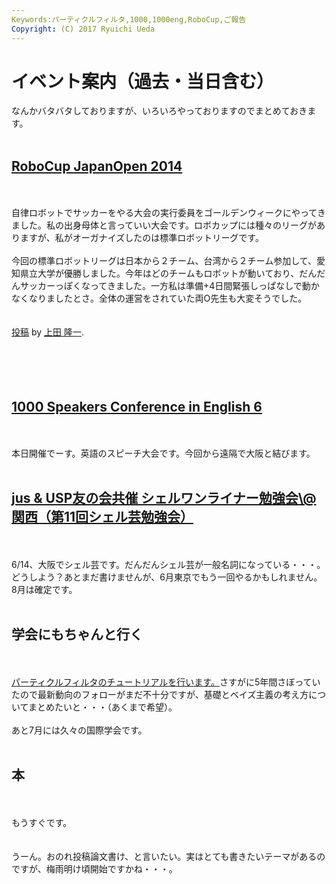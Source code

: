 ```yaml
---
Keywords:パーティクルフィルタ,1000,1000eng,RoboCup,ご報告
Copyright: (C) 2017 Ryuichi Ueda
---
```

# イベント案内（過去・当日含む）
なんかバタバタしておりますが、いろいろやっておりますのでまとめておきます。<br />
<br />
<h2><a href="http://www.robocup-japanopen.org/">RoboCup JapanOpen 2014</a></h2><br />
<br />
自律ロボットでサッカーをやる大会の実行委員をゴールデンウィークにやってきました。私の出身母体と言っていい大会です。ロボカップには種々のリーグがありますが、私がオーガナイズしたのは標準ロボットリーグです。<br />
<br />
今回の標準ロボットリーグは日本から２チーム、台湾から２チーム参加して、愛知県立大学が優勝しました。今年はどのチームもロボットが動いており、だんだんサッカーっぽくなってきました。一方私は準備+4日間緊張しっぱなしで動かなくなりましたとさ。全体の運営をされていた両O先生も大変そうでした。<br />
<br />
<div id="fb-root"></div> <script>(function(d, s, id) { var js, fjs = d.getElementsByTagName(s)[0]; if (d.getElementById(id)) return; js = d.createElement(s); js.id = id; js.src = "//connect.facebook.net/ja_JP/all.js#xfbml=1"; fjs.parentNode.insertBefore(js, fjs); }(document, 'script', 'facebook-jssdk'));</script><br />
<div class="fb-post" data-href="https://www.facebook.com/photo.php?v=10203072779047590" data-width="466"><div class="fb-xfbml-parse-ignore"><a href="https://www.facebook.com/photo.php?v=10203072779047590">投稿</a> by <a href="https://www.facebook.com/ryueda">上田 隆一</a>.</div></div><br />
<br />
<!--more--><br />
<br />
<h2><a href="http://1000.doorkeeper.jp/events/10421">1000 Speakers Conference in English 6</a></h2><br />
<br />
本日開催でーす。英語のスピーチ大会です。今回から遠隔で大阪と結びます。<br />
<br />
<h2><a href="http://japanunixsociety.doorkeeper.jp/events/10184">jus & USP友の会共催 シェルワンライナー勉強会\@関西（第11回シェル芸勉強会）</a></h2><br />
<br />
6/14、大阪でシェル芸です。だんだんシェル芸が一般名詞になっている・・・。どうしよう？あとまだ書けませんが、6月東京でもう一回やるかもしれません。8月は確定です。<br />
<br />
<h2>学会にもちゃんと行く</h2><br />
<br />
<a href="http://www.sci14.org/specials.html">パーティクルフィルタのチュートリアルを行います。</a>さすがに5年間さぼっていたので最新動向のフォローがまだ不十分ですが、基礎とベイズ主義の考え方についてまとめたいと・・・（あくまで希望）。<br />
<br />
あと7月には久々の国際学会です。<br />
<br />
<h2>本</h2><br />
<br />
もうすぐです。<br />
<br />
<br />
うーん。おのれ投稿論文書け、と言いたい。実はとても書きたいテーマがあるのですが、梅雨明け頃開始ですかね・・・。
